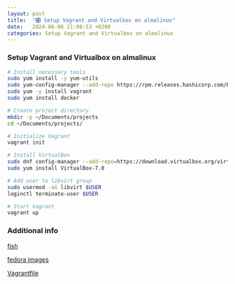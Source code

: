 ```yaml
---
layout: post
title:  "🎛️ Setup Vagrant and Virtualbox on almalinux"
date:   2024-06-06 21:08:53 +0200
categories: Setup Vagrant and Virtualbox on almalinux
---
```


### Setup Vagrant and Virtualbox on almalinux

```bash
# Install necessary tools
sudo yum install -y yum-utils
sudo yum-config-manager --add-repo https://rpm.releases.hashicorp.com/RHEL/hashicorp.repo
sudo yum -y install vagrant
sudo yum install docker

# Create project directory
mkdir -p ~/Documents/projects
cd ~/Documents/projects/

# Initialize Vagrant
vagrant init

# Install VirtualBox
sudo dnf config-manager --add-repo=https://download.virtualbox.org/virtualbox/rpm/el/virtualbox.repo
sudo yum install VirtualBox-7.0

# Add user to libvirt group
sudo usermod -aG libvirt $USER
loginctl terminate-user $USER

# Start Vagrant
vagrant up
```


### Additional info

[fish](https://fishshell.com/docs/current/cmds/history.html)

[fedora images](https://fedoraproject.org/cloud/download)

[Vagrantfile](https://github.com/kodekloudhub/certified-kubernetes-administrator-course/blob/master/kubeadm-clusters/virtualbox/Vagrantfile)
